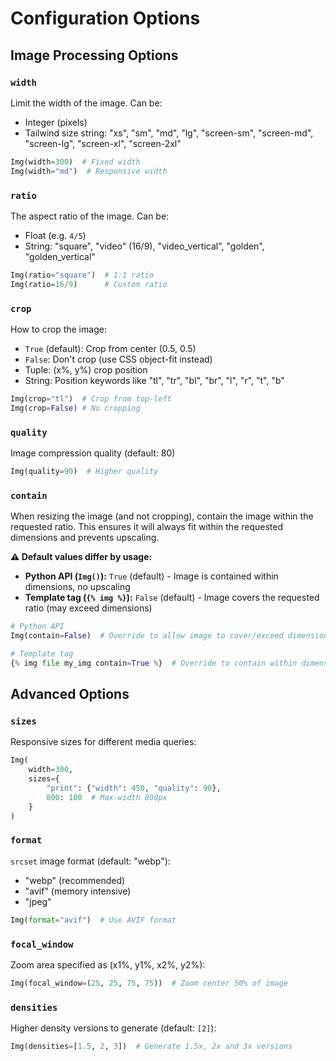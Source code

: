 # Configuration Options

## Image Processing Options

### `width`
Limit the width of the image. Can be:

- Integer (pixels)
- Tailwind size string: "xs", "sm", "md", "lg", "screen-sm", "screen-md", "screen-lg", "screen-xl", "screen-2xl"

```python
Img(width=300)  # Fixed width
Img(width="md")  # Responsive width
```

### `ratio`
The aspect ratio of the image. Can be:

- Float (e.g. `4/5`)
- String: "square", "video" (16/9), "video_vertical", "golden", "golden_vertical"

```python
Img(ratio="square")  # 1:1 ratio
Img(ratio=16/9)      # Custom ratio
```

### `crop`
How to crop the image:

- `True` (default): Crop from center (0.5, 0.5)
- `False`: Don't crop (use CSS object-fit instead)
- Tuple: (x%, y%) crop position
- String: Position keywords like "tl", "tr", "bl", "br", "l", "r", "t", "b"

```python
Img(crop="tl")  # Crop from top-left
Img(crop=False) # No cropping
```

### `quality`
Image compression quality (default: 80)

```python
Img(quality=90)  # Higher quality
```

### `contain`
When resizing the image (and not cropping), contain the image within the requested ratio. This ensures it will always fit within the requested dimensions and prevents upscaling.

**⚠️ Default values differ by usage:**
- **Python API (`Img()`):** `True` (default) - Image is contained within dimensions, no upscaling
- **Template tag (`{% img %}`):** `False` (default) - Image covers the requested ratio (may exceed dimensions)

```python
# Python API
Img(contain=False)  # Override to allow image to cover/exceed dimensions

# Template tag
{% img file my_img contain=True %}  # Override to contain within dimensions
```

## Advanced Options

### `sizes`
Responsive sizes for different media queries:

```python
Img(
    width=300,
    sizes={
        "print": {"width": 450, "quality": 90},
        800: 100  # Max-width 800px
    }
)
```

### `format`
`srcset` image format (default: "webp"):

- "webp" (recommended)
- "avif" (memory intensive)
- "jpeg"

```python
Img(format="avif")  # Use AVIF format
```

### `focal_window`
Zoom area specified as (x1%, y1%, x2%, y2%):

```python
Img(focal_window=(25, 25, 75, 75))  # Zoom center 50% of image
```

### `densities`
Higher density versions to generate (default: `[2]`):

```python
Img(densities=[1.5, 2, 3])  # Generate 1.5x, 2x and 3x versions
```